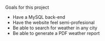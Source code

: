 Goals for this project

- Have a MySQL back-end
- Have the website feel semi-profesional
- Be able to search for weather in any city
- Be able to generate a PDF weather report

